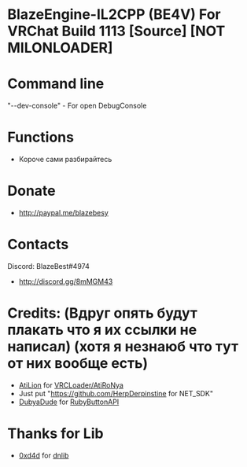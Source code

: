 # BlazeEngine-IL2CPP (BE4V) For VRChat Build 1113 [Source] [NOT MILONLOADER]

# Command line
"--dev-console" - For open DebugConsole

# Functions
- Короче сами разбирайтесь

# Donate
- http://paypal.me/blazebesy

# Contacts
Discord: BlazeBest#4974
- http://discord.gg/8mMGM43

# Credits: (Вдруг опять будут плакать что я их ссылки не написал) (хотя я незнаюб что тут от них вообще есть)
- [AtiLion](https://github.com/AtiLion) for [VRCLoader/AtiRoNya](https://github.com/AtiLion/AtiRoNya)
- Just put "https://github.com/HerpDerpinstine for NET_SDK"
- [DubyaDude](https://github.com/DubyaDude) for [RubyButtonAPI](https://github.com/DubyaDude/RubyButtonAPI)
# Thanks for Lib
- [0xd4d](https://github.com/0xd4d) for [dnlib](https://github.com/0xd4d/dnlib)
